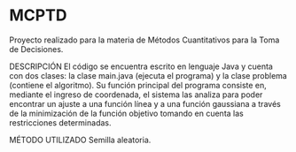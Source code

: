 # MCPTD
Proyecto realizado para la materia de Métodos Cuantitativos para la Toma de Decisiones. 

DESCRIPCIÓN
El código se encuentra escrito en lenguaje Java y cuenta con dos clases: la clase main.java (ejecuta 
el programa) y la clase problema (contiene el algoritmo). Su función principal del programa consiste 
en, mediante el ingreso de coordenada, el sistema las analiza para poder encontrar un ajuste a una 
función línea y a una función gaussiana a través de la minimización de la función objetivo tomando 
en cuenta las restricciones determinadas. 

MÉTODO UTILIZADO 
Semilla aleatoria.
